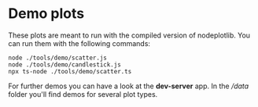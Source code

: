 # Demo plots

These plots are meant to run with the compiled version of nodeplotlib. You can run them
with the following commands:


```
node ./tools/demo/scatter.js
node ./tools/demo/candlestick.js
npx ts-node ./tools/demo/scatter.ts
```

For further demos you can have a look at the **dev-server** app. In the */data* folder
you'll find demos for several plot types.